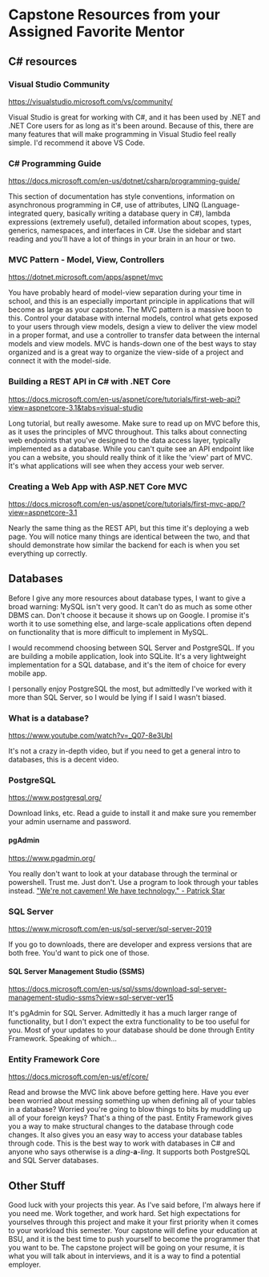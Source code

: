 # Capstone Resources from your Assigned Favorite Mentor

## C# resources

### Visual Studio Community

https://visualstudio.microsoft.com/vs/community/

Visual Studio is great for working with C#, and it has been used by .NET and .NET Core users for as long as it's been around. Because of this, there are many features that will make programming in Visual Studio feel really simple. I'd recommend it above VS Code.

### C# Programming Guide

https://docs.microsoft.com/en-us/dotnet/csharp/programming-guide/

This section of documentation has style conventions, information on asynchronous programming in C#, use of attributes, LINQ (Language-integrated query, basically writing a database query in C#), lambda expressions (extremely useful), detailed information about scopes, types, generics, namespaces, and interfaces in C#. Use the sidebar and start reading and you'll have a lot of things in your brain in an hour or two.

### MVC Pattern - Model, View, Controllers

https://dotnet.microsoft.com/apps/aspnet/mvc

You have probably heard of model-view separation during your time in school, and this is an especially important principle in applications that will become as large as your capstone. The MVC pattern is a massive boon to this. Control your database with internal models, control what gets exposed to your users through view models, design a view to deliver the view model in a proper format, and use a controller to transfer data between the internal models and view models. MVC is hands-down one of the best ways to stay organized and is a great way to organize the view-side of a project and connect it with the model-side.

### Building a REST API in C# with .NET Core

https://docs.microsoft.com/en-us/aspnet/core/tutorials/first-web-api?view=aspnetcore-3.1&tabs=visual-studio

Long tutorial, but really awesome. Make sure to read up on MVC before this, as it uses the principles of MVC throughout. This talks about connecting web endpoints that you've designed to the data access layer, typically implemented as a database. While you can't quite see an API endpoint like you can a website, you should really think of it like the 'view' part of MVC. It's what applications will see when they access your web server.

### Creating a Web App with ASP.NET Core MVC

https://docs.microsoft.com/en-us/aspnet/core/tutorials/first-mvc-app/?view=aspnetcore-3.1

Nearly the same thing as the REST API, but this time it's deploying a web page. You will notice many things are identical between the two, and that should demonstrate how similar the backend for each is when you set everything up correctly.

## Databases

Before I give any more resources about database types, I want to give a broad warning: MySQL isn't very good. It can't do as much as some other DBMS can. Don't choose it because it shows up on Google. I promise it's worth it to use something else, and large-scale applications often depend on functionality that is more difficult to implement in MySQL.

I would recommend choosing between SQL Server and PostgreSQL. If you are building a mobile application, look into SQLite. It's a very lightweight implementation for a SQL database, and it's the item of choice for every mobile app.

I personally enjoy PostgreSQL the most, but admittedly I've worked with it more than SQL Server, so I would be lying if I said I wasn't biased.

### What is a database?

https://www.youtube.com/watch?v=_Q07-8e3UbI

It's not a crazy in-depth video, but if you need to get a general intro to databases, this is a decent video.

### PostgreSQL

https://www.postgresql.org/

Download links, etc. Read a guide to install it and make sure you remember your admin username and password.

#### pgAdmin

https://www.pgadmin.org/

You really don't want to look at your database through the terminal or powershell. Trust me. Just don't. Use a program to look through your tables instead. ["We're not cavemen! We have technology." - Patrick Star](https://www.youtube.com/watch?v=2_0BrcV-Txo)

### SQL Server

https://www.microsoft.com/en-us/sql-server/sql-server-2019

If you go to downloads, there are developer and express versions that are both free. You'd want to pick one of those.

#### SQL Server Management Studio (SSMS)

https://docs.microsoft.com/en-us/sql/ssms/download-sql-server-management-studio-ssms?view=sql-server-ver15

It's pgAdmin for SQL Server. Admittedly it has a much larger range of functionality, but I don't expect the extra functionality to be too useful for you. Most of your updates to your database should be done through Entity Framework. Speaking of which...

### Entity Framework Core

https://docs.microsoft.com/en-us/ef/core/

Read and browse the MVC link above before getting here. Have you ever been worried about messing something up when defining all of your tables in a database? Worried you're going to blow things to bits by muddling up all of your foreign keys? That's a thing of the past. Entity Framework gives you a way to make structural changes to the database through code changes. It also gives you an easy way to access your database tables through code. This is the best way to work with databases in C# and anyone who says otherwise is a *ding*-**a**-*ling*. It supports both PostgreSQL and SQL Server databases.

## Other Stuff

Good luck with your projects this year. As I've said before, I'm always here if you need me. Work together, and work hard. Set high expectations for yourselves through this project and make it your first priority when it comes to your workload this semester. Your capstone will define your education at BSU, and it is the best time to push yourself to become the programmer that you want to be. The capstone project will be going on your resume, it is what you will talk about in interviews, and it is a way to find a potential employer.
